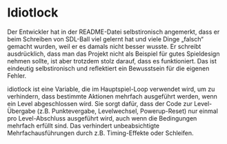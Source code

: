 # Idiotlock

Der Entwickler hat in der README-Datei selbstironisch angemerkt, dass er beim Schreiben von SDL-Ball viel gelernt hat
und viele Dinge „falsch“ gemacht wurden, weil er es damals nicht besser wusste. Er schreibt ausdrücklich, dass man das
Projekt nicht als Beispiel für gutes Spieldesign nehmen sollte, ist aber trotzdem stolz darauf, dass es funktioniert.
Das ist eindeutig selbstironisch und reflektiert ein Bewusstsein für die eigenen Fehler.

idiotlock ist eine Variable, die im Hauptspiel-Loop verwendet wird, um zu verhindern, dass bestimmte Aktionen mehrfach
ausgeführt werden, wenn ein Level abgeschlossen wird. Sie sorgt dafür, dass der Code zur Level-Übergabe (z.B.
Punktevergabe, Levelwechsel, Powerup-Reset) nur einmal pro Level-Abschluss ausgeführt wird, auch wenn die Bedingungen
mehrfach erfüllt sind. Das verhindert unbeabsichtigte Mehrfachausführungen durch z.B. Timing-Effekte oder Schleifen.
